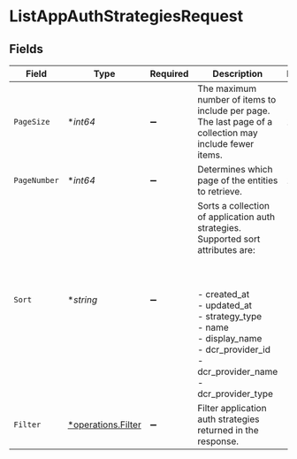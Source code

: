 # ListAppAuthStrategiesRequest


## Fields

| Field                                                                                                                                                                                                                           | Type                                                                                                                                                                                                                            | Required                                                                                                                                                                                                                        | Description                                                                                                                                                                                                                     | Example                                                                                                                                                                                                                         |
| ------------------------------------------------------------------------------------------------------------------------------------------------------------------------------------------------------------------------------- | ------------------------------------------------------------------------------------------------------------------------------------------------------------------------------------------------------------------------------- | ------------------------------------------------------------------------------------------------------------------------------------------------------------------------------------------------------------------------------- | ------------------------------------------------------------------------------------------------------------------------------------------------------------------------------------------------------------------------------- | ------------------------------------------------------------------------------------------------------------------------------------------------------------------------------------------------------------------------------- |
| `PageSize`                                                                                                                                                                                                                      | **int64*                                                                                                                                                                                                                        | :heavy_minus_sign:                                                                                                                                                                                                              | The maximum number of items to include per page. The last page of a collection may include fewer items.                                                                                                                         | 10                                                                                                                                                                                                                              |
| `PageNumber`                                                                                                                                                                                                                    | **int64*                                                                                                                                                                                                                        | :heavy_minus_sign:                                                                                                                                                                                                              | Determines which page of the entities to retrieve.                                                                                                                                                                              | 1                                                                                                                                                                                                                               |
| `Sort`                                                                                                                                                                                                                          | **string*                                                                                                                                                                                                                       | :heavy_minus_sign:                                                                                                                                                                                                              | Sorts a collection of application auth strategies. Supported sort attributes are:<br/><br/><br/><br/>  - created_at<br/>  - updated_at<br/>  - strategy_type<br/>  - name<br/>  - display_name<br/>  - dcr_provider_id<br/>  - dcr_provider_name<br/>  - dcr_provider_type<br/> |                                                                                                                                                                                                                                 |
| `Filter`                                                                                                                                                                                                                        | [*operations.Filter](../../models/operations/filter.md)                                                                                                                                                                         | :heavy_minus_sign:                                                                                                                                                                                                              | Filter application auth strategies returned in the response.                                                                                                                                                                    |                                                                                                                                                                                                                                 |